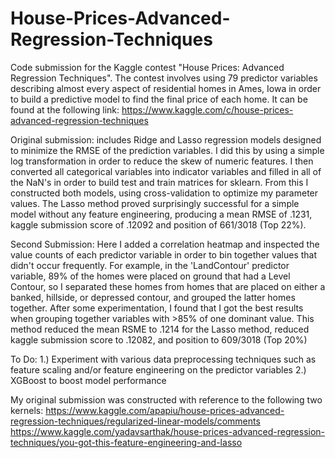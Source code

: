 # House-Prices-Advanced-Regression-Techniques
Code submission for the Kaggle contest "House Prices: Advanced Regression Techniques". The contest involves using 79 predictor variables describing almost every aspect of residential homes in Ames, Iowa in order to build a predictive model to find the final price of each home. It can be found at the following link: https://www.kaggle.com/c/house-prices-advanced-regression-techniques 

Original submission:
includes Ridge and Lasso regression models designed to minimize the RMSE of the prediction variables. I did this by using a simple log transformation in order to reduce the skew of numeric features. I then converted all categorical variables into indicator variables and filled in all of the NaN's in order to build test and train matrices for sklearn. From this I constructed both models, using cross-validation to optimize my parameter values. 
The Lasso method proved surprisingly successful for a simple model without any feature engineering, producing a mean RMSE of .1231, kaggle submission score of .12092 and position of 661/3018 (Top 22%).

Second Submission:
Here I added a correlation heatmap and inspected the value counts of each predictor variable in order to bin together values that didn't occur frequently. For example, in the 'LandContour' predictor variable, 89% of the homes were placed on ground that had a Level Contour, so I separated these homes from homes that are placed on either a banked, hillside, or depressed contour, and grouped the latter homes together. After some experimentation, I found that I got the best results when grouping together variables with >85% of one dominant value. 
This method reduced the mean RSME to .1214 for the Lasso method, reduced kaggle submission score to .12082, and position to 609/3018 (Top 20%)


To Do: 
1.) Experiment with various data preprocessing techniques such as feature scaling and/or feature engineering on the predictor variables
2.) XGBoost to boost model performance




My original submission was constructed with reference to the following two kernels: 
https://www.kaggle.com/apapiu/house-prices-advanced-regression-techniques/regularized-linear-models/comments
https://www.kaggle.com/yadavsarthak/house-prices-advanced-regression-techniques/you-got-this-feature-engineering-and-lasso
